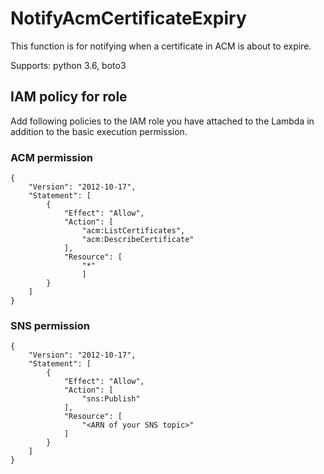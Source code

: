 # NotifyAcmCertificateExpiry
This function is for notifying when a certificate in ACM is about to expire. 

Supports: python 3.6, boto3

## IAM policy for role
Add following policies to the IAM role you have attached to the Lambda in addition to the basic execution permission.

### ACM permission
    {
        "Version": "2012-10-17",
        "Statement": [
            {
                "Effect": "Allow",
                "Action": [
                    "acm:ListCertificates",
                    "acm:DescribeCertificate"
                ],
                "Resource": [
                    "*"
                    ]
            }
        ]
    }
### SNS permission
    {
        "Version": "2012-10-17",
        "Statement": [
            {
                "Effect": "Allow",
                "Action": [
                    "sns:Publish"
                ],
                "Resource": [
                    "<ARN of your SNS topic>"
                ]
            }
        ]
    }
